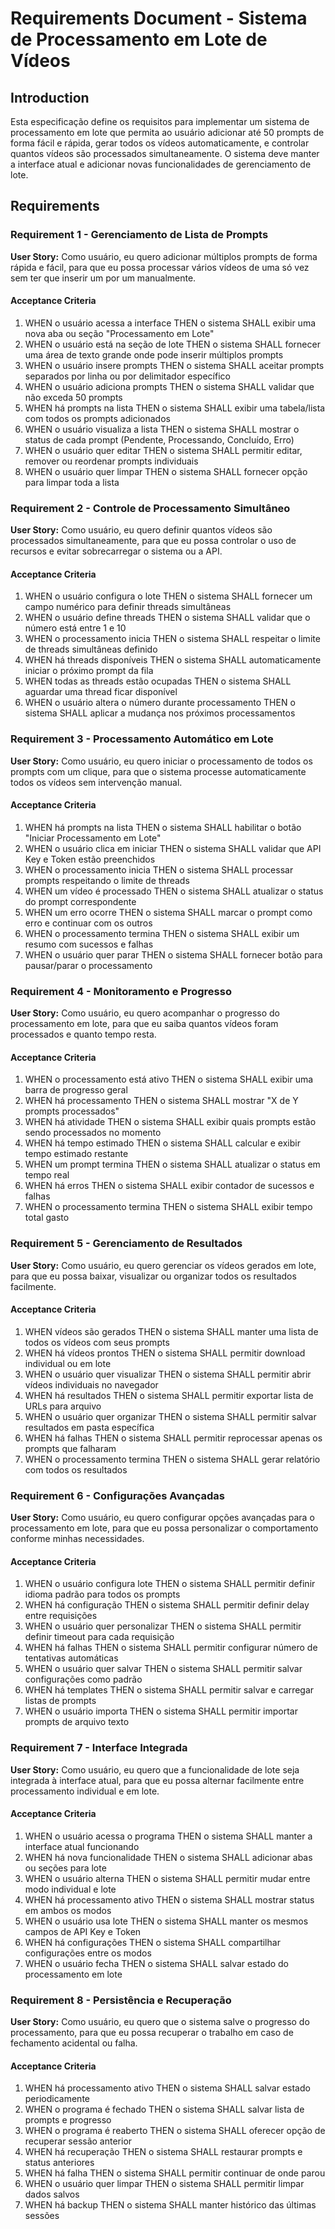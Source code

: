 # Requirements Document - Sistema de Processamento em Lote de Vídeos

## Introduction

Esta especificação define os requisitos para implementar um sistema de processamento em lote que permita ao usuário adicionar até 50 prompts de forma fácil e rápida, gerar todos os vídeos automaticamente, e controlar quantos vídeos são processados simultaneamente. O sistema deve manter a interface atual e adicionar novas funcionalidades de gerenciamento de lote.

## Requirements

### Requirement 1 - Gerenciamento de Lista de Prompts

**User Story:** Como usuário, eu quero adicionar múltiplos prompts de forma rápida e fácil, para que eu possa processar vários vídeos de uma só vez sem ter que inserir um por um manualmente.

#### Acceptance Criteria

1. WHEN o usuário acessa a interface THEN o sistema SHALL exibir uma nova aba ou seção "Processamento em Lote"
2. WHEN o usuário está na seção de lote THEN o sistema SHALL fornecer uma área de texto grande onde pode inserir múltiplos prompts
3. WHEN o usuário insere prompts THEN o sistema SHALL aceitar prompts separados por linha ou por delimitador específico
4. WHEN o usuário adiciona prompts THEN o sistema SHALL validar que não exceda 50 prompts
5. WHEN há prompts na lista THEN o sistema SHALL exibir uma tabela/lista com todos os prompts adicionados
6. WHEN o usuário visualiza a lista THEN o sistema SHALL mostrar o status de cada prompt (Pendente, Processando, Concluído, Erro)
7. WHEN o usuário quer editar THEN o sistema SHALL permitir editar, remover ou reordenar prompts individuais
8. WHEN o usuário quer limpar THEN o sistema SHALL fornecer opção para limpar toda a lista

### Requirement 2 - Controle de Processamento Simultâneo

**User Story:** Como usuário, eu quero definir quantos vídeos são processados simultaneamente, para que eu possa controlar o uso de recursos e evitar sobrecarregar o sistema ou a API.

#### Acceptance Criteria

1. WHEN o usuário configura o lote THEN o sistema SHALL fornecer um campo numérico para definir threads simultâneas
2. WHEN o usuário define threads THEN o sistema SHALL validar que o número está entre 1 e 10
3. WHEN o processamento inicia THEN o sistema SHALL respeitar o limite de threads simultâneas definido
4. WHEN há threads disponíveis THEN o sistema SHALL automaticamente iniciar o próximo prompt da fila
5. WHEN todas as threads estão ocupadas THEN o sistema SHALL aguardar uma thread ficar disponível
6. WHEN o usuário altera o número durante processamento THEN o sistema SHALL aplicar a mudança nos próximos processamentos

### Requirement 3 - Processamento Automático em Lote

**User Story:** Como usuário, eu quero iniciar o processamento de todos os prompts com um clique, para que o sistema processe automaticamente todos os vídeos sem intervenção manual.

#### Acceptance Criteria

1. WHEN há prompts na lista THEN o sistema SHALL habilitar o botão "Iniciar Processamento em Lote"
2. WHEN o usuário clica em iniciar THEN o sistema SHALL validar que API Key e Token estão preenchidos
3. WHEN o processamento inicia THEN o sistema SHALL processar prompts respeitando o limite de threads
4. WHEN um vídeo é processado THEN o sistema SHALL atualizar o status do prompt correspondente
5. WHEN um erro ocorre THEN o sistema SHALL marcar o prompt como erro e continuar com os outros
6. WHEN o processamento termina THEN o sistema SHALL exibir um resumo com sucessos e falhas
7. WHEN o usuário quer parar THEN o sistema SHALL fornecer botão para pausar/parar o processamento

### Requirement 4 - Monitoramento e Progresso

**User Story:** Como usuário, eu quero acompanhar o progresso do processamento em lote, para que eu saiba quantos vídeos foram processados e quanto tempo resta.

#### Acceptance Criteria

1. WHEN o processamento está ativo THEN o sistema SHALL exibir uma barra de progresso geral
2. WHEN há processamento THEN o sistema SHALL mostrar "X de Y prompts processados"
3. WHEN há atividade THEN o sistema SHALL exibir quais prompts estão sendo processados no momento
4. WHEN há tempo estimado THEN o sistema SHALL calcular e exibir tempo estimado restante
5. WHEN um prompt termina THEN o sistema SHALL atualizar o status em tempo real
6. WHEN há erros THEN o sistema SHALL exibir contador de sucessos e falhas
7. WHEN o processamento termina THEN o sistema SHALL exibir tempo total gasto

### Requirement 5 - Gerenciamento de Resultados

**User Story:** Como usuário, eu quero gerenciar os vídeos gerados em lote, para que eu possa baixar, visualizar ou organizar todos os resultados facilmente.

#### Acceptance Criteria

1. WHEN vídeos são gerados THEN o sistema SHALL manter uma lista de todos os vídeos com seus prompts
2. WHEN há vídeos prontos THEN o sistema SHALL permitir download individual ou em lote
3. WHEN o usuário quer visualizar THEN o sistema SHALL permitir abrir vídeos individuais no navegador
4. WHEN há resultados THEN o sistema SHALL permitir exportar lista de URLs para arquivo
5. WHEN o usuário quer organizar THEN o sistema SHALL permitir salvar resultados em pasta específica
6. WHEN há falhas THEN o sistema SHALL permitir reprocessar apenas os prompts que falharam
7. WHEN o processamento termina THEN o sistema SHALL gerar relatório com todos os resultados

### Requirement 6 - Configurações Avançadas

**User Story:** Como usuário, eu quero configurar opções avançadas para o processamento em lote, para que eu possa personalizar o comportamento conforme minhas necessidades.

#### Acceptance Criteria

1. WHEN o usuário configura lote THEN o sistema SHALL permitir definir idioma padrão para todos os prompts
2. WHEN há configuração THEN o sistema SHALL permitir definir delay entre requisições
3. WHEN o usuário quer personalizar THEN o sistema SHALL permitir definir timeout para cada requisição
4. WHEN há falhas THEN o sistema SHALL permitir configurar número de tentativas automáticas
5. WHEN o usuário quer salvar THEN o sistema SHALL permitir salvar configurações como padrão
6. WHEN há templates THEN o sistema SHALL permitir salvar e carregar listas de prompts
7. WHEN o usuário importa THEN o sistema SHALL permitir importar prompts de arquivo texto

### Requirement 7 - Interface Integrada

**User Story:** Como usuário, eu quero que a funcionalidade de lote seja integrada à interface atual, para que eu possa alternar facilmente entre processamento individual e em lote.

#### Acceptance Criteria

1. WHEN o usuário acessa o programa THEN o sistema SHALL manter a interface atual funcionando
2. WHEN há nova funcionalidade THEN o sistema SHALL adicionar abas ou seções para lote
3. WHEN o usuário alterna THEN o sistema SHALL permitir mudar entre modo individual e lote
4. WHEN há processamento ativo THEN o sistema SHALL mostrar status em ambos os modos
5. WHEN o usuário usa lote THEN o sistema SHALL manter os mesmos campos de API Key e Token
6. WHEN há configurações THEN o sistema SHALL compartilhar configurações entre os modos
7. WHEN o usuário fecha THEN o sistema SHALL salvar estado do processamento em lote

### Requirement 8 - Persistência e Recuperação

**User Story:** Como usuário, eu quero que o sistema salve o progresso do processamento, para que eu possa recuperar o trabalho em caso de fechamento acidental ou falha.

#### Acceptance Criteria

1. WHEN há processamento ativo THEN o sistema SHALL salvar estado periodicamente
2. WHEN o programa é fechado THEN o sistema SHALL salvar lista de prompts e progresso
3. WHEN o programa é reaberto THEN o sistema SHALL oferecer opção de recuperar sessão anterior
4. WHEN há recuperação THEN o sistema SHALL restaurar prompts e status anteriores
5. WHEN há falha THEN o sistema SHALL permitir continuar de onde parou
6. WHEN o usuário quer limpar THEN o sistema SHALL permitir limpar dados salvos
7. WHEN há backup THEN o sistema SHALL manter histórico das últimas sessões